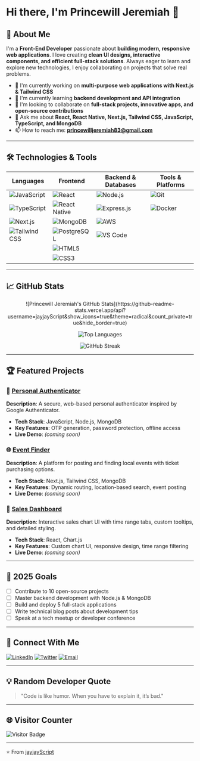 # Hi there, I'm **Princewill Jeremiah** 👋  

## 🚀 About Me  
I'm a **Front-End Developer** passionate about **building modern, responsive web applications**. I love creating **clean UI designs, interactive components, and efficient full-stack solutions**. Always eager to learn and explore new technologies, I enjoy collaborating on projects that solve real problems.  

- 🔭 I'm currently working on **multi-purpose web applications with Next.js & Tailwind CSS**  
- 🌱 I'm currently learning **backend development and API integration**  
- 👯 I'm looking to collaborate on **full-stack projects, innovative apps, and open-source contributions**  
- 💬 Ask me about **React, React Native, Next.js, Tailwind CSS, JavaScript, TypeScript, and MongoDB**  
- 📫 How to reach me: **[princewilljeremiah83@gmail.com](mailto:princewilljeremiah83@gmail.com)**   

---

## 🛠️ Technologies & Tools  

| Languages | Frontend | Backend & Databases | Tools & Platforms |
|-----------|----------|----------------------|--------------------|
| ![JavaScript](https://img.shields.io/badge/-JavaScript-F7DF1E?style=flat-square&logo=javascript&logoColor=black) | ![React](https://img.shields.io/badge/-React-61DAFB?style=flat-square&logo=react&logoColor=black) | ![Node.js](https://img.shields.io/badge/-Node.js-339933?style=flat-square&logo=node.js&logoColor=white) | ![Git](https://img.shields.io/badge/-Git-F05032?style=flat-square&logo=git&logoColor=white) |
| ![TypeScript](https://img.shields.io/badge/-TypeScript-3178C6?style=flat-square&logo=typescript&logoColor=white) | ![React Native](https://img.shields.io/badge/-React_Native-61DAFB?style=flat-square&logo=react&logoColor=black) | ![Express.js](https://img.shields.io/badge/-Express.js-000000?style=flat-square&logo=express&logoColor=white) | ![Docker](https://img.shields.io/badge/-Docker-2496ED?style=flat-square&logo=docker&logoColor=white) |
| ![Next.js](https://img.shields.io/badge/-Next.js-000000?style=flat-square&logo=next.js&logoColor=white) | ![MongoDB](https://img.shields.io/badge/-MongoDB-47A248?style=flat-square&logo=mongodb&logoColor=white) | ![AWS](https://img.shields.io/badge/-AWS-232F3E?style=flat-square&logo=amazon-aws&logoColor=white) |
| ![Tailwind CSS](https://img.shields.io/badge/-Tailwind_CSS-38B2AC?style=flat-square&logo=tailwind-css&logoColor=white) | ![PostgreSQL](https://img.shields.io/badge/-PostgreSQL-336791?style=flat-square&logo=postgresql&logoColor=white) | ![VS Code](https://img.shields.io/badge/-VS%20Code-007ACC?style=flat-square&logo=visual-studio-code&logoColor=white) |
|           | ![HTML5](https://img.shields.io/badge/-HTML5-E34F26?style=flat-square&logo=html5&logoColor=white) |                      |                    |
|           | ![CSS3](https://img.shields.io/badge/-CSS3-1572B6?style=flat-square&logo=css3&logoColor=white) |                      |                    |

---

## 📈 GitHub Stats  

<div align="center">  
![Princewill Jeremiah's GitHub Stats](https://github-readme-stats.vercel.app/api?username=jayjayScript&show_icons=true&theme=radical&count_private=true&hide_border=true)  

![Top Languages](https://github-readme-stats.vercel.app/api/top-langs/?username=jayjayScript&layout=compact&theme=radical&hide_border=true)  

![GitHub Streak](https://github-readme-streak-stats.herokuapp.com/?user=jayjayScript&theme=radical)  
</div>  

---

## 🏆 Featured Projects  

### 📱 [Personal Authenticator](https://github.com/jayjayScript/personal-authenticator)  
**Description**: A secure, web-based personal authenticator inspired by Google Authenticator.  
- **Tech Stack**: JavaScript, Node.js, MongoDB  
- **Key Features**: OTP generation, password protection, offline access  
- **Live Demo**: *(coming soon)*  

### 🌐 [Event Finder](https://github.com/jayjayScript/event-finder)  
**Description**: A platform for posting and finding local events with ticket purchasing options.  
- **Tech Stack**: Next.js, Tailwind CSS, MongoDB  
- **Key Features**: Dynamic routing, location-based search, event posting  
- **Live Demo**: *(coming soon)*  

### 🤖 [Sales Dashboard](https://github.com/jayjayScript/sales-dashboard)  
**Description**: Interactive sales chart UI with time range tabs, custom tooltips, and detailed styling.  
- **Tech Stack**: React, Chart.js  
- **Key Features**: Custom chart UI, responsive design, time range filtering  
- **Live Demo**: *(coming soon)*  

---

## 🎯 2025 Goals  
- [ ] Contribute to 10 open-source projects  
- [ ] Master backend development with Node.js & MongoDB  
- [ ] Build and deploy 5 full-stack applications  
- [ ] Write technical blog posts about development tips  
- [ ] Speak at a tech meetup or developer conference  

---

## 🤝 Connect With Me  
[![LinkedIn](https://img.shields.io/badge/-LinkedIn-0077B5?style=for-the-badge&logo=linkedin&logoColor=white&animation=fade)]([https://linkedin.com/in/jayjerry](https://www.linkedin.com/in/princewill-jeremiah-81b2a2249/))  
[![Twitter](https://img.shields.io/badge/-Twitter-1DA1F2?style=for-the-badge&logo=twitter&logoColor=white&animation=fade)]([https://twitter.com/jayjerry](https://x.com/princewilljere3?t=ilz7M3gnM8t2LPacwor2nQ&s=08))  
[![Email](https://img.shields.io/badge/-Email-D14836?style=for-the-badge&logo=gmail&logoColor=white&animation=fade)](mailto:princewilljeremiah83@gmail.com)  

---

## 💡 Random Developer Quote  
> "Code is like humor. When you have to explain it, it’s bad."  

---

## 🌐 Visitor Counter  
![Visitor Badge](https://visitor-badge.laobi.icu/badge?page_id=jayjayScript.jayjayScript)  

---

⭐️ From [jayjayScript](https://github.com/jayjayScript)
